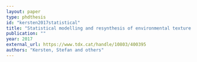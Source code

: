```yaml
---
layout: paper
type: phdthesis
id: "kersten2017statistical"
title: "Statistical modelling and resynthesis of environmental texture sounds"
publication: ""
year: 2017
external_url: https://www.tdx.cat/handle/10803/400395
authors: "Kersten, Stefan and others"
---
```

